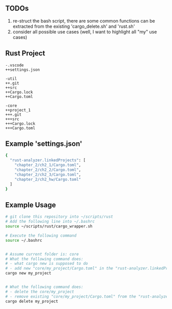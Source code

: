 ## TODOs
1. re-struct the bash script, there are some common functions
   can be extracted from the existing 'cargo_delete.sh' and 'rust.sh'
2. consider all possible use cases (well, I want to highlight all "my" use cases)


## Rust Project

```
-.vscode
++settings.json

-util
++.git
++src
++Cargo.lock
++Cargo.toml

-core
++project_1
+++.git
+++src
+++Cargo.lock
+++Cargo.toml

```
## Example 'settings.json'
```bash
{
  "rust-analyzer.linkedProjects": [
    "chapter_2/ch2_1/Cargo.toml",
    "chapter_2/ch2_2/Cargo.toml",
    "chapter_2/ch2_3/Cargo.toml",
    "chapter_2/ch2_hw/Cargo.toml"
  ]
}
```


## Example Usage
```bash
# git clone this repository into ~/scripts/rust
# Add the following line into ~/.bashrc
source ~/scripts/rust/cargo_wrapper.sh

# Execute the following command
source ~/.bashrc


# Assume current folder is: core
# What the following command does:
# - what cargo new is supposed to do
# - add new "core/my_project/Cargo.toml" in the "rust-analyzer.linkedProject"
cargo new my_project


# What the following command does:
# - delete the core/my_project
# - remove existing "core/my_project/Cargo.toml" from the "rust-analyzer.linkedProject"
cargo delete my_project

```


